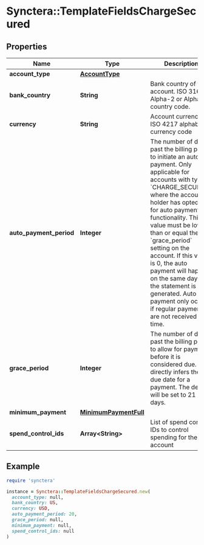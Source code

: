 # Synctera::TemplateFieldsChargeSecured

## Properties

| Name | Type | Description | Notes |
| ---- | ---- | ----------- | ----- |
| **account_type** | [**AccountType**](AccountType.md) |  |  |
| **bank_country** | **String** | Bank country of the account. ISO 3166-1 Alpha-2 or Alpha-3 country code. |  |
| **currency** | **String** | Account currency. ISO 4217 alphabetic currency code |  |
| **auto_payment_period** | **Integer** | The number of days past the billing period to initiate an auto payment.  Only applicable for accounts with type &#x60;CHARGE_SECURED&#x60;, where the account holder has opted in for auto payment functionality. This value must be lower than or equal the &#x60;grace_period&#x60; setting on the account. If this value is 0, the auto payment will happen on the same day as the statement is generated. Auto payment only occurs if regular payments are not received on time.  | [optional] |
| **grace_period** | **Integer** | The number of days past the billing period to allow for payment before it is considered due. This directly infers the due date for a payment. The default will be set to 21 days.  | [optional][default to 21] |
| **minimum_payment** | [**MinimumPaymentFull**](MinimumPaymentFull.md) |  |  |
| **spend_control_ids** | **Array&lt;String&gt;** | List of spend control IDs to control spending for the account | [optional] |

## Example

```ruby
require 'synctera'

instance = Synctera::TemplateFieldsChargeSecured.new(
  account_type: null,
  bank_country: US,
  currency: USD,
  auto_payment_period: 20,
  grace_period: null,
  minimum_payment: null,
  spend_control_ids: null
)
```

